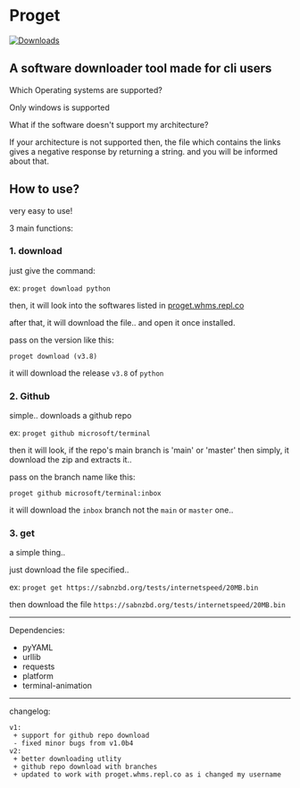 # Proget

[![Downloads](https://pepy.tech/badge/proget/month)](https://pypi.org/project/proget)

## A software downloader tool made for cli users


Which Operating systems are supported?
  
  Only windows is supported

What if the software doesn't support my architecture?
  
  If your architecture is not supported then, the file which contains the links gives a negative response by returning a string. and you will be informed about that.

## How to use?

very easy to use!

3 main functions:

### 1. download

just give the command:

ex: `proget download python`

then, it will look into the softwares listed in [proget.whms.repl.co](https://proget.whms.repl.co)

after that, it will download the file.. and open it once installed.

pass on the version like this:

`proget download (v3.8)`

it will download the release `v3.8` of `python`

### 2. Github

simple.. downloads a github repo

ex: `proget github microsoft/terminal`

then it will look, if the repo's main branch is 'main' or 'master'
then simply, it download the zip and extracts it..

pass on the branch name like this:

`proget github microsoft/terminal:inbox`

it will download the `inbox` branch not the `main` or `master` one..

### 3. get

a simple thing..

just download the file specified..

ex: `proget get https://sabnzbd.org/tests/internetspeed/20MB.bin`

then download the file `https://sabnzbd.org/tests/internetspeed/20MB.bin`

<hr>

Dependencies:
- pyYAML
- urllib
- requests
- platform
- terminal-animation

<hr>

changelog:
```
v1:
 + support for github repo download
 - fixed minor bugs from v1.0b4
v2:
 + better downloading utlity
 + github repo download with branches
 + updated to work with proget.whms.repl.co as i changed my username
```
